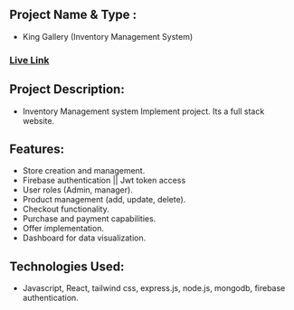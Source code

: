 ## Project Name & Type : 
- King Gallery (Inventory Management System)

### [Live Link](https://whimsical-pothos-99bd8a.netlify.app/) 

## Project Description:
- Inventory Management system Implement project. Its a full stack website.

## Features:
- Store creation and management.<br>
- Firebase authentication || Jwt token access <br>
- User roles (Admin, manager). <br>
- Product management (add, update, delete).<br>
- Checkout functionality.<br>
- Purchase and payment capabilities.<br>
- Offer implementation.<br>
- Dashboard for data visualization.


## Technologies Used:
- Javascript, React, tailwind css, express.js, node.js, mongodb, firebase authentication.

